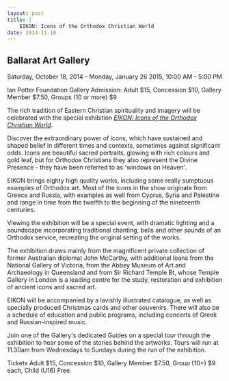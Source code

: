 ```yaml
---
layout: post
title: |
    EIKON: Icons of the Orthodox Christian World
date: 2014-11-10
---
```


## Ballarat Art Gallery


Saturday, October 18, 2014 - Monday, January 26 2015, 10:00 AM -
5:00 PM

Ian Potter Foundation Gallery
Admission: Adult
$15, Concession $10, Gallery Member $7.50, Groups (10 or more)
$9

The rich tradition of Eastern Christian spirituality and
imagery will be celebrated with the special exhibition [*EIKON: Icons of
the Orthodox Christian
World*](http://www.artgalleryofballarat.com.au/exhibitions-and-events/exhibitions/eikon-icons-of-the-orthodox-christian-world.aspx).

Discover
the extraordinary power of icons, which have sustained and shaped belief
in different times and contexts, sometimes against significant odds.
Icons are beautiful sacred portraits, glowing with rich colours and gold
leaf, but for Orthodox Christians they also represent the Divine
Presence - they have been referred to as 'windows on
Heaven'.

EIKON brings eighty high quality works, including
some really sumptuous examples of Orthodox art. Most of the icons in the
show originate from Greece and Russia, with examples as well from
Cyprus, Syria and Palestine and range in time from the twelfth to the
beginning of the nineteenth centuries.

Viewing the exhibition
will be a special event, with dramatic lighting and a soundscape
incorporating traditional chanting, bells and other sounds of an
Orthodox service, recreating the original setting of the
works.

The exhibition draws mainly from the magnificent
private collection of former Australian diplomat John McCarthy, with
additional loans from the National Gallery of Victoria, from the Abbey
Museum of Art and Archaeology in Queensland and from Sir Richard Temple
Bt, whose Temple Gallery in London is a leading centre for the study,
restoration and exhibition of ancient icons and sacred
art.

EIKON will be accompanied by a lavishly illustrated
catalogue, as well as specially produced Christmas cards and other
souvenirs. There will also be a schedule of education and public
programs, including concerts of Greek and Russian-inspired
music.

Join one of the Gallery's dedicated Guides on a
special tour through the exhibition to hear some of the stories behind
the artworks. Tours will run at 11.30am from Wednesdays to Sundays
during the run of the exhibition.

Tickets Adult $15,
Concession $10, Gallery Member $7.50, Group (10+) $9 each, Child
(U16) Free.
